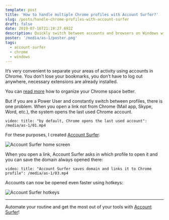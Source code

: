 ```yaml
---
template: post
title: 'How to handle multiple Chrome profiles with Account Surfer?'
slug: /posts/handle-chrome-profiles-with-account-surfer
draft: false
date: 2019-07-16T21:19:27.692Z
description: Quickly switch between accounts and browsers on Windows with Account Surfer.
poster: '/media/as-1/poster.png'
tags:
  - account-surfer
  - chrome
  - windows
---
```


It’s very convenient to separate your areas of activity using accounts in Chrome. You don’t lose your bookmarks, you don’t have to log out anywhere, necessary extensions are already installed.

You can [read more](https://www.makeuseof.com/tag/custom-chrome-browser-profiles/) how to organize your Chrome space better.

But if you are a Power User and constantly switch between profiles, there is one problem. When you open a link not from Chrome (Mail app, Skype, Word, etc.), the system opens the last used Chrome account.

`video: title: "by default, Chrome opens the last used account": /media/as-1/01.mp4`

For these purposes, I created [Account Surfer](https://www.microsoft.com/store/apps/9PHVP9RJR7R7).

![Account Surfer home screen](/media/as-1/02.png 'All my browsers and accounts on a single screen of Account Surfer')

When you open a link, Account Surfer asks in which profile to open it and you can save the domain always opened there:

`video: title: "Account Surfer saves domain and links it to Chrome profile": /media/as-1/03.mp4`

Accounts can now be opened even faster using hotkeys:

![Account Surfer hotkeys](/media/as-1/04.png 'Account Surfer hotkeys')

---

Automate your routine and get the most out of your tools with [Account Surfer](https://www.microsoft.com/store/apps/9PHVP9RJR7R7)!
